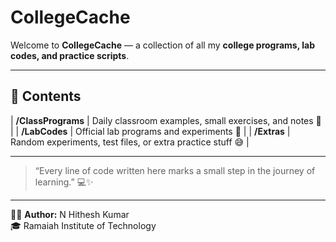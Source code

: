 # CollegeCache

Welcome to **CollegeCache** — a collection of all my **college programs, lab codes, and practice scripts**.  

---

## 📁 Contents

| **/ClassPrograms** | Daily classroom examples, small exercises, and notes 📝 |
| **/LabCodes** | Official lab programs and experiments 🔬 |
| **/Extras** | Random experiments, test files, or extra practice stuff 😅 |

---

> “Every line of code written here marks a small step in the journey of learning.” 💻✨  

---

🧑‍💻 **Author:** N Hithesh Kumar  
🎓 Ramaiah Institute of Technology  
